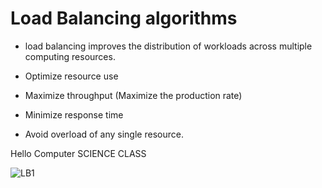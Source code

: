 # Load Balancing algorithms

* load balancing improves the distribution of workloads across multiple computing resources.

* Optimize resource use 
* Maximize throughput (Maximize the production rate)
* Minimize response time
* Avoid overload of any single resource.

Hello Computer SCIENCE CLASS

![LB1](/assets/LB1.png)